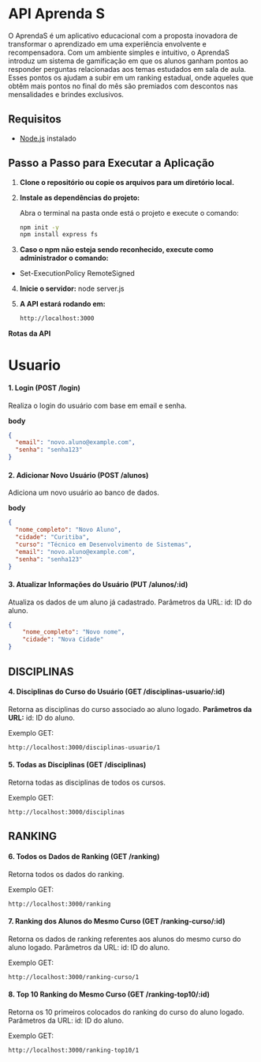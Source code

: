 # API Aprenda S

O AprendaS é um aplicativo educacional com a proposta inovadora de transformar o aprendizado em uma experiência envolvente e recompensadora. Com um ambiente simples e intuitivo, o AprendaS introduz um sistema de gamificação em que os alunos ganham pontos ao responder perguntas relacionadas aos temas estudados em sala de aula. Esses pontos os ajudam a subir em um ranking estadual, onde aqueles que obtêm mais pontos no final do mês são premiados com descontos nas mensalidades e brindes exclusivos.

## Requisitos

- [Node.js](https://nodejs.org/) instalado

## Passo a Passo para Executar a Aplicação

1. **Clone o repositório ou copie os arquivos para um diretório local.**

2. **Instale as dependências do projeto:**

   Abra o terminal na pasta onde está o projeto e execute o comando:
   ```bash
   npm init -y
   npm install express fs

3. **Caso o npm não esteja sendo reconhecido, execute como administrador o comando:**
- Set-ExecutionPolicy RemoteSigned

4. **Inicie o servidor:**
node server.js

5. **A API estará rodando em:**
    ```bash
    http://localhost:3000


**Rotas da API**
# Usuario
#### 1. **Login (POST /login)**
Realiza o login do usuário com base em email e senha.

**body** 
~~~json
{
  "email": "novo.aluno@example.com",
  "senha": "senha123"
}
~~~


#### 2. **Adicionar Novo Usuário (POST /alunos)**

Adiciona um novo usuário ao banco de dados.

**body** 
~~~json
{
  "nome_completo": "Novo Aluno",
  "cidade": "Curitiba",
  "curso": "Técnico em Desenvolvimento de Sistemas",
  "email": "novo.aluno@example.com",
  "senha": "senha123"
}
~~~


#### 3. **Atualizar Informações do Usuário (PUT /alunos/:id)**

Atualiza os dados de um aluno já cadastrado.
Parâmetros da URL:
id: ID do aluno.

~~~json 
{
    "nome_completo": "Novo nome",
    "cidade": "Nova Cidade"
}
~~~


## **DISCIPLINAS**
#### 4. **Disciplinas do Curso do Usuário (GET /disciplinas-usuario/:id)**

Retorna as disciplinas do curso associado ao aluno logado.
**Parâmetros da URL:**
id: ID do aluno.

Exemplo GET:

    http://localhost:3000/disciplinas-usuario/1


#### 5. **Todas as Disciplinas (GET /disciplinas)**

Retorna todas as disciplinas de todos os cursos.

Exemplo GET:
    
    http://localhost:3000/disciplinas



## **RANKING**
#### 6. **Todos os Dados de Ranking (GET /ranking)**

Retorna todos os dados do ranking.

Exemplo GET:

    http://localhost:3000/ranking

#### 7. **Ranking dos Alunos do Mesmo Curso (GET /ranking-curso/:id)**

Retorna os dados de ranking referentes aos alunos do mesmo curso do aluno logado.
Parâmetros da URL:
id: ID do aluno.

Exemplo GET:
    
    http://localhost:3000/ranking-curso/1

#### 8. Top 10 Ranking do Mesmo Curso (GET /ranking-top10/:id)

Retorna os 10 primeiros colocados do ranking do curso do aluno logado.
Parâmetros da URL:
id: ID do aluno.

Exemplo GET:

    http://localhost:3000/ranking-top10/1


